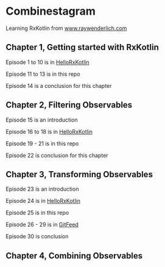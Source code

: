 # Combinestagram

Learning RxKotlin from www.raywenderlich.com

## Chapter 1, Getting started with RxKotlin

Episode 1 to 10 is in [HelloRxKotlin](https://github.com/KhinThiriSoe/HelloRxKotlin)

Episode 11 to 13 is in this repo

Episode 14 is a conclusion for this chapter

## Chapter 2, Filtering Observables

Episode 15 is an introduction

Episode 16 to 18 is in [HelloRxKotlin](https://github.com/KhinThiriSoe/HelloRxKotlin)

Episode 19 - 21 is in this repo

Episode 22 is conclusion for this chapter

## Chapter 3, Transforming Observables

Episode 23 is an introduction

Episode 24 is in [HelloRxKotlin](https://github.com/KhinThiriSoe/HelloRxKotlin)

Episode 25 is in this repo

Episode 26 - 29 is in [GitFeed](https://github.com/KhinThiriSoe/GitFeed)

Episode 30 is conclusion

## Chapter 4, Combining Observables

